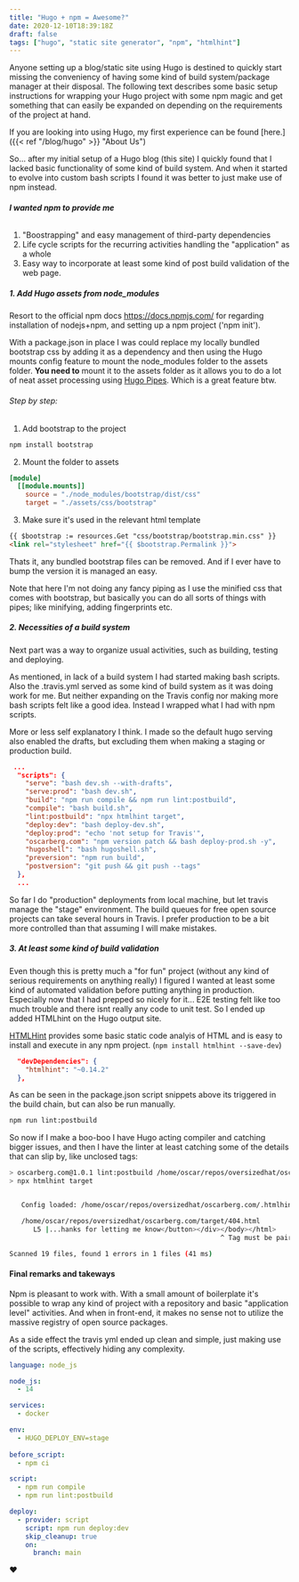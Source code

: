```yaml
---
title: "Hugo + npm = Awesome?"
date: 2020-12-10T18:39:18Z
draft: false
tags: ["hugo", "static site generator", "npm", "htmlhint"]
---
```

Anyone setting up a blog/static site using Hugo is destined to quickly start missing the conveniency of having some kind of build system/package manager at their disposal. The following text describes some basic setup instructions for wrapping your Hugo project with some npm magic and get something that can easily be expanded on depending on the requirements of the project at hand.

If you are looking into using Hugo, my first experience can be found [here.]({{< ref "/blog/hugo" >}} "About Us")

So... after my initial setup of a Hugo blog (this site) I quickly found that I lacked basic functionality of some kind of build system. And when it started to evolve into custom bash scripts I found it was better to just make use of npm instead.

###### **I wanted npm to provide me**
1. "Boostrapping" and easy management of third-party dependencies
2. Life cycle scripts for the recurring activities handling the "application" as a whole
3. Easy way to incorporate at least some kind of post build validation of the web page.

##### 1. Add Hugo assets from node_modules
Resort to the official npm docs https://docs.npmjs.com/ for regarding installation of nodejs+npm, and setting up a npm project ('npm init').

With a package.json in place I was could replace my locally bundled bootstrap css by adding it as a dependency and then using the Hugo mounts config feature to mount the node_modules folder to the assets folder. **You need to** mount it to the assets folder as it allows you to do a lot of neat asset processing using [Hugo Pipes](https://gohugo.io/hugo-pipes/introduction/). Which is a great feature btw.


###### Step by step:
1. Add bootstrap to the project
```sh
npm install bootstrap
```
2. Mount the folder to assets
```toml
[module]
  [[module.mounts]]
    source = "./node_modules/bootstrap/dist/css"
    target = "./assets/css/bootstrap"
```
3. Make sure it's used in the relevant html template
```html
{{ $bootstrap := resources.Get "css/bootstrap/bootstrap.min.css" }}
<link rel="stylesheet" href="{{ $bootstrap.Permalink }}">
``` 
Thats it, any bundled bootstrap files can be removed. And if I ever have to bump the version it is managed an easy.

Note that here I'm not doing any fancy piping as I use the minified css that comes with bootstrap, but basically you can do all sorts of things with pipes; like minifying, adding fingerprints etc.

##### 2. Necessities of a build system
Next part was a way to organize usual activities, such as building, testing and deploying.

As mentioned, in lack of a build system I had started making bash scripts. Also the .travis.yml served as some kind of build system as it was doing work for me. But neither expanding on the Travis config nor making more bash scripts felt like a good idea. Instead I wrapped what I had with npm scripts.

More or less self explanatory I think. I made so the default hugo serving also enabled the drafts, but excluding them when making a staging or production build.

```json
 ...
  "scripts": {
    "serve": "bash dev.sh --with-drafts",
    "serve:prod": "bash dev.sh",
    "build": "npm run compile && npm run lint:postbuild",
    "compile": "bash build.sh",
    "lint:postbuild": "npx htmlhint target",
    "deploy:dev": "bash deploy-dev.sh",
    "deploy:prod": "echo 'not setup for Travis'",
    "oscarberg.com": "npm version patch && bash deploy-prod.sh -y",
    "hugoshell": "bash hugoshell.sh",
    "preversion": "npm run build",
    "postversion": "git push && git push --tags"
  },
  ...
```

So far I do "production" deployments from local machine, but let travis manage the "stage" environment. The build queues for free open source projects can take several hours in Travis. I prefer production to be a bit more controlled than that assuming I will make mistakes.

##### 3. At least some kind of build validation
Even though this is pretty much a "for fun" project (without any kind of serious requirements on anything really) I figured I wanted at least some kind of automated validation before putting anything in production. Especially now that I had prepped so nicely for it... E2E testing felt like too much trouble and there isnt really any code to unit test. So I ended up added HTMLhint on the Hugo output site.

[HTMLHint](https://www.npmjs.com/package/htmlhint) provides some basic static code analyis of HTML and is easy to install and execute in any npm project. (`npm install htmlhint --save-dev`)

```json
  "devDependencies": {
    "htmlhint": "~0.14.2"
  },
```

As can be seen in the package.json script snippets above its triggered in the build chain, but can also be run manually.

```sh
npm run lint:postbuild
```

So now if I make a boo-boo I have Hugo acting compiler and catching bigger issues, and then I have the linter at least catching some of the details that can slip by, like unclosed tags:

```sh
> oscarberg.com@1.0.1 lint:postbuild /home/oscar/repos/oversizedhat/oscarberg.com
> npx htmlhint target


   Config loaded: /home/oscar/repos/oversizedhat/oscarberg.com/.htmlhintrc

   /home/oscar/repos/oversizedhat/oscarberg.com/target/404.html
      L5 |...hanks for letting me know</button></div></body></html>
                                                     ^ Tag must be paired, missing: [ </div> ], start tag match failed [ <div id=content> ] on line 3. (tag-pair)

Scanned 19 files, found 1 errors in 1 files (41 ms)

```

#### Final remarks and takeways

Npm is pleasant to work with. With a small amount of boilerplate it's possible to wrap any kind of project with a repository and basic "application level" activities. And when in front-end, it makes no sense not to utilize the massive registry of open source packages.

As a side effect the travis yml ended up clean and simple, just making use of the scripts, effectively hiding any complexity.

```yml
language: node_js

node_js:
  - 14

services:
  - docker

env:
  - HUGO_DEPLOY_ENV=stage
  
before_script:
  - npm ci

script:
  - npm run compile
  - npm run lint:postbuild

deploy:
  - provider: script
    script: npm run deploy:dev
    skip_cleanup: true
    on:
      branch: main
```

:heart: